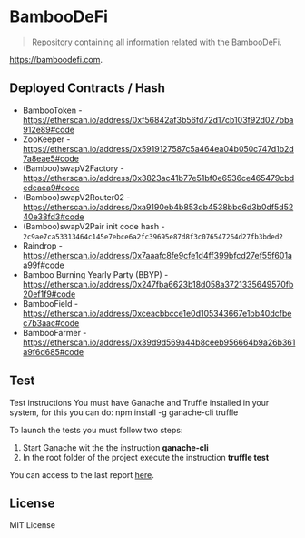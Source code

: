 # BambooDeFi 
> Repository containing all information related with the BambooDeFi.

https://bamboodefi.com.

## Deployed Contracts / Hash

- BambooToken - https://etherscan.io/address/0xf56842af3b56fd72d17cb103f92d027bba912e89#code
- ZooKeeper - https://etherscan.io/address/0x5919127587c5a464ea04b050c747d1b2d7a8eae5#code
- (Bamboo)swapV2Factory - https://etherscan.io/address/0x3823ac41b77e51bf0e6536ce465479cbdedcaea9#code
- (Bamboo)swapV2Router02 - https://etherscan.io/address/0xa9190eb4b853db4538bbc6d3b0df5d5240e38fd3#code
- (Bamboo)swapV2Pair init code hash - `2c9ae7ca53313464c145e7ebce6a2fc39695e87d8f3c076547264d27fb3bded2`
- Raindrop - https://etherscan.io/address/0x7aaafc8fe9cfe1d4ff399bfcd27ef55f601aa99f#code
- Bamboo Burning Yearly Party (BBYP) - https://etherscan.io/address/0x247fba6623b18d058a3721335649570fb20ef1f9#code
- BambooField - https://etherscan.io/address/0xceacbbcce1e0d105343667e1bb40dcfbec7b3aac#code
- BambooFarmer - https://etherscan.io/address/0x39d9d569a44b8ceeb956664b9a26b361a9f6d685#code

## Test
Test instructions
You must have Ganache and Truffle installed in your system, for this you can do:
    npm install -g ganache-cli truffle

To launch the tests you must follow two steps:
<ol>
	<li>Start Ganache wit the the instruction
	    <strong>ganache-cli</strong>
    </li>
    <li>
    In the root folder of the project execute the instruction
    <strong>truffle test</strong>
    </li>
</ol>

You can access to the last report [here](https://github.com/bamboo-defi/bamboodefi-core/blob/master/test/reports/test_report.txt).

## License

MIT License


